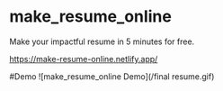 # make_resume_online
Make your impactful resume in 5 minutes for free.

https://make-resume-online.netlify.app/

#Demo
![make_resume_online Demo](/final resume.gif)
